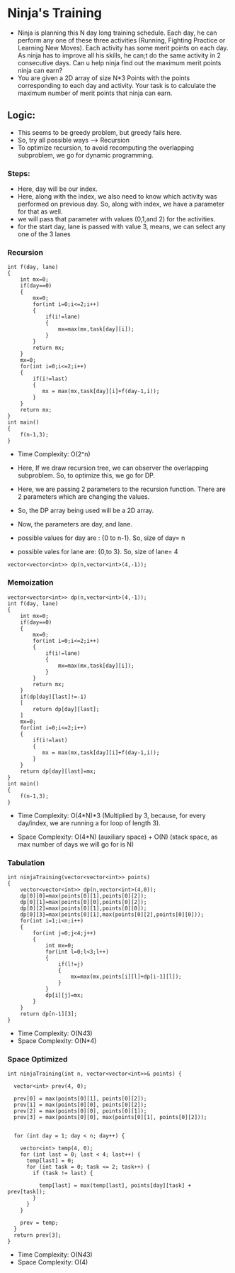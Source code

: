 # Ninja's Training
- Ninja is planning this N day long training schedule. Each day, he can perform any one of these three activities (Running, Fighting Practice or Learning New Moves). Each activity has some merit points on each day. As ninja has to improve all his skills, he can;t do the same activity in 2 consecutive days. Can u help ninja find out the maximum merit points ninja can earn?
- You are given a 2D array of size N*3 Points with the points corresponding to each day and activity. Your task is to calculate the maximum number of merit points that ninja can earn.

## Logic:
- This seems to be greedy problem, but greedy fails here.
- So, try all possible ways --> Recursion
- To optimize recursion, to avoid recomputing the overlapping subproblem, we go for dynamic programming.

### Steps:
- Here, day will be our index.
- Here, along with the index, we also need to know which activity was performed on previous day. So, along with index, we have a parameter for that as well.
- we will pass that parameter with values (0,1,and 2) for the activities.
- for the start day, lane is passed with value 3, means, we can select any one of the 3 lanes


### Recursion
```
int f(day, lane)
{
    int mx=0;
    if(day==0)
    {
        mx=0;
        for(int i=0;i<=2;i++)
        {
            if(i!=lane)
            {
                mx=max(mx,task[day][i]);
            }
        }
        return mx;
    }
    mx=0;
    for(int i=0;i<=2;i++)
    {
        if(i!=last)
        {
           mx = max(mx,task[day][i]+f(day-1,i));
        }
    }
    return mx;
}
int main()
{
    f(n-1,3);
}
```
- Time Complexity: O(2^n)

- Here, If we draw recursion tree, we can observer the overlapping subproblem. So, to optimize this, we go for DP.
- Here, we are passing 2 parameters to the recursion function. There are 2 parameters which are changing the values.
- So, the DP array being used will be a 2D array.
- Now, the parameters are day, and lane.
- possible values for day are : {0 to n-1}. So, size of day= n
- possible vales for lane are: {0,to 3}. So, size of lane= 4
```
vector<vector<int>> dp(n,vector<int>(4,-1));
```


### Memoization
```
vector<vector<int>> dp(n,vector<int>(4,-1));
int f(day, lane)
{
    int mx=0;
    if(day==0)
    {
        mx=0;
        for(int i=0;i<=2;i++)
        {
            if(i!=lane)
            {
                mx=max(mx,task[day][i]);
            }
        }
        return mx;
    }
    if(dp[day][last]!=-1)
    [
        return dp[day][last];
    ]
    mx=0;
    for(int i=0;i<=2;i++)
    {
        if(i!=last)
        {
           mx = max(mx,task[day][i]+f(day-1,i));
        }
    }
    return dp[day][last]=mx;
}
int main()
{
    f(n-1,3);
}
```
- Time Complexity: O(4*N)*3 (Multiplied by 3, because, for every day/index, we are running a for loop of length 3).

- Space Complexity: O(4*N) (auxiliary space) + O(N) (stack space, as max number of days we will go for is N)

### Tabulation
```
int ninjaTraining(vector<vector<int>> points)
{
    vector<vector<int>> dp(n,vector<int>(4,0));
    dp[0][0]=max(points[0][1],points[0][2]);
    dp[0][1]=max(points[0][0],points[0][2]);
    dp[0][2]=max(points[0][1],points[0][0]);
    dp[0][3]=max(points[0][1],max(points[0][2],points[0][0]));
    for(int i=1;i<n;i++)
    {
        for(int j=0;j<4;j++)
        {
            int mx=0;
            for(int l=0;l<3;l++)
            {
                if(l!=j)
                {
                    mx=max(mx,points[i][l]+dp[i-1][l]);
                }
            }
            dp[i][j]=mx;
        }
    }
    return dp[n-1][3];
}

```
- Time Complexity: O(N*4*3)
- Space Complexity: O(N*4)

### Space Optimized
```
int ninjaTraining(int n, vector<vector<int>>& points) {
 
  vector<int> prev(4, 0);

  prev[0] = max(points[0][1], points[0][2]);
  prev[1] = max(points[0][0], points[0][2]);
  prev[2] = max(points[0][0], points[0][1]);
  prev[3] = max(points[0][0], max(points[0][1], points[0][2]));

 
  for (int day = 1; day < n; day++) {
   
    vector<int> temp(4, 0);
    for (int last = 0; last < 4; last++) {
      temp[last] = 0;
      for (int task = 0; task <= 2; task++) {
        if (task != last) {
         
          temp[last] = max(temp[last], points[day][task] + prev[task]);
        }
      }
    }
   
    prev = temp;
  }
  return prev[3];
}
```
- Time Complexity: O(N*4*3)
- Space Complexity: O(4)